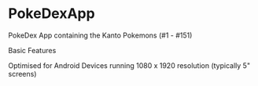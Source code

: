 # PokeDexApp

PokeDex App containing the Kanto Pokemons (#1 - #151)

Basic Features

Optimised for Android Devices running 1080 x 1920 resolution (typically 5" screens)
